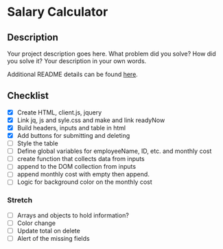 # Salary Calculator

## Description

Your project description goes here. What problem did you solve? How did you solve it? Your description in your own words.

Additional README details can be found [here](https://github.com/PrimeAcademy/readme-template/blob/master/README.md).

## Checklist

- [x] Create HTML, client.js, jquery
- [x] Link jq, js and syle.css and make and link readyNow
- [x] Build headers, inputs and table in html
- [x] Add buttons for submitting and deleting
- [ ] Style the table
- [ ] Define global variables for employeeName, ID, etc. and monthly cost
- [ ] create function that collects data from inputs
- [ ] append to the DOM collection from inputs
- [ ] append monthly cost with empty then append.
- [ ] Logic for background color on the monthly cost

### Stretch

- [ ] Arrays and objects to hold information?
- [ ] Color change
- [ ] Update total on delete
- [ ] Alert of the missing fields